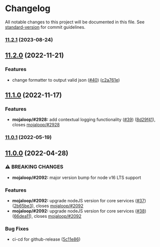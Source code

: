 # Changelog

All notable changes to this project will be documented in this file. See [standard-version](https://github.com/conventional-changelog/standard-version) for commit guidelines.

### [11.2.1](https://github.com/mojaloop/central-services-logger/compare/v11.2.0...v11.2.1) (2023-08-24)

## [11.2.0](https://github.com/mojaloop/central-services-logger/compare/v11.1.0...v11.2.0) (2022-11-21)


### Features

* change formatter to output valid json ([#40](https://github.com/mojaloop/central-services-logger/issues/40)) ([c2a761e](https://github.com/mojaloop/central-services-logger/commit/c2a761e58425ffffa86c09d3883cb64a5517d215))

## [11.1.0](https://github.com/mojaloop/central-services-logger/compare/v11.0.1...v11.1.0) (2022-11-17)


### Features

* **mojaloop/#2928:** add contextual logging functionality ([#39](https://github.com/mojaloop/central-services-logger/issues/39)) ([8d29f41](https://github.com/mojaloop/central-services-logger/commit/8d29f41cdd1e296cb1fca68cbefc0af83d84bb2a)), closes [mojaloop/#2928](https://github.com/mojaloop/project/issues/2928)

### [11.0.1](https://github.com/mojaloop/central-services-logger/compare/v11.0.0...v11.0.1) (2022-05-19)

## [11.0.0](https://github.com/mojaloop/central-services-logger/compare/v10.6.2...v11.0.0) (2022-04-28)


### ⚠ BREAKING CHANGES

* **mojaloop/#2092:** major version bump for node v16 LTS support

### Features

* **mojaloop/#2092:** upgrade nodeJS version for core services ([#37](https://github.com/mojaloop/central-services-logger/issues/37)) ([2b65be3](https://github.com/mojaloop/central-services-logger/commit/2b65be3c0481beb392b68ec10e90851985b77c3a)), closes [mojaloop/#2092](https://github.com/mojaloop/project/issues/2092)
* **mojaloop/#2092:** upgrade nodeJS version for core services ([#38](https://github.com/mojaloop/central-services-logger/issues/38)) ([66dea11](https://github.com/mojaloop/central-services-logger/commit/66dea117be203d0de7ed960df44da58eb9384d9d)), closes [mojaloop/#2092](https://github.com/mojaloop/project/issues/2092)


### Bug Fixes

* ci-cd for github-release ([5c11e86](https://github.com/mojaloop/central-services-logger/commit/5c11e8604a69e38997afb487179aec9454f06f94))
